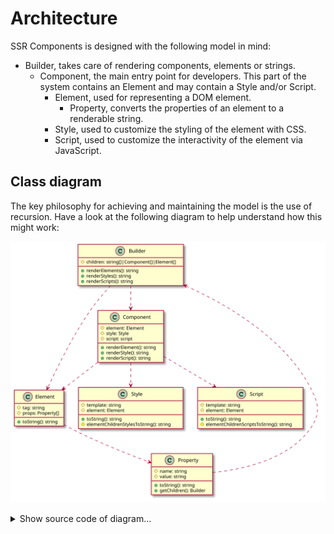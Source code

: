 # Architecture

SSR Components is designed with the following model in mind:

-   Builder, takes care of rendering components, elements or strings.
    -   Component, the main entry point for developers. This part of the system contains an Element and may contain a Style and/or Script.
        -   Element, used for representing a DOM element.
            -   Property, converts the properties of an element to a renderable string.
        -   Style, used to customize the styling of the element with CSS.
        -   Script, used to customize the interactivity of the element via JavaScript.

## Class diagram

The key philosophy for achieving and maintaining the model is the use of recursion. Have a look at the following diagram to help understand how this might work:

![](./assets/main-class-diagram.svg)

<details>
<summary>Show source code of diagram...</summary>

```plantuml:main-class-diagram
class Builder {
    # children: string[]|Component[]|Element[]
    + renderElements(): string
    + renderStyles(): string
    + renderScripts(): string
}

class Component {
    # element: Element
    # style: Style
    # script: script
    + renderElement(): string
    + renderStyle(): string
    + renderScript(): string
}

class Element {
    # tag: string
    # props: Property[]
    + toString(): string
}

class Property {
    # name: string
    # value: string
    + toString(): string
    + getChildren(): Builder
}

class Style {
    # template: string
    # element: Element
    + toString(): string
    # elementChildrenStylesToString(): string
}

class Script {
    # template: string
    # element: Element
    + toString(): string
    # elementChildrenScriptsToString(): string
}

Builder ..> Component
Builder ..> Element
Component ..> Element
Component ..> Style
Component ..> Script
Element ..> Property
Property ..> Builder

@enduml
```

</details>
